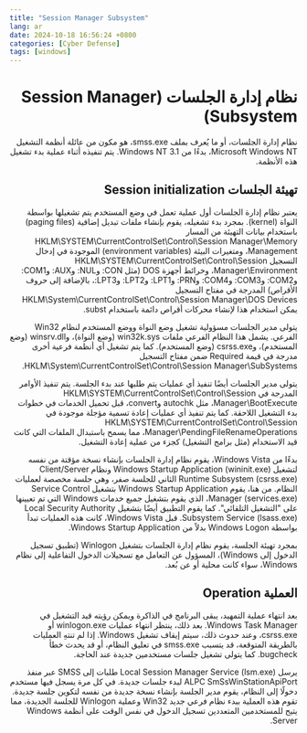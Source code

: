 ```yaml
---
title: "Session Manager Subsystem"
lang: ar
date: 2024-10-18 16:56:24 +0800
categories: [Cyber Defense]
tags: [windows]
---
```

<div dir="rtl">

<h1> نظام إدارة الجلسات (Session Manager Subsystem)</h1>
</div>
<div dir="rtl">
نظام إدارة الجلسات، أو ما يُعرف بملف smss.exe، هو مكون من عائلة أنظمة التشغيل Microsoft Windows NT، بدءًا من Windows NT 3.1. يتم تنفيذه أثناء عملية بدء تشغيل هذه الأنظمة.
</div>
<div dir="rtl">

<h2> تهيئة الجلسات Session initialization</h2>
</div>

<p><div dir="rtl">
يعتبر نظام إدارة الجلسات أول عملية تعمل في وضع المستخدم يتم تشغيلها بواسطة النواة (kernel). بمجرد بدء تشغيله، يقوم بإنشاء ملفات تبديل إضافية (paging files) باستخدام بيانات التهيئة من المسار HKLM\SYSTEM\CurrentControlSet\Control\Session Manager\Memory Management، ومتغيرات البيئة (environment variables) الموجودة في إدخال التسجيل HKLM\SYSTEM\CurrentControlSet\Control\Session Manager\Environment، وخرائط أجهزة DOS (مثل CON: وNUL: وAUX: وCOM1: وCOM2: وCOM3: وCOM4: وPRN: وLPT1: وLPT2: وLPT3:، بالإضافة إلى حروف الأقراص) المدرجة في مفتاح التسجيل
HKLM\System\CurrentControlSet\Control\Session Manager\DOS Devices
يمكن استخدام هذا لإنشاء محركات أقراص دائمة باستخدام subst.
</div>

<p><div dir="rtl">
يتولى مدير الجلسات مسؤولية تشغيل وضع النواة ووضع المستخدم لنظام Win32 الفرعي. يشمل هذا النظام الفرعي ملفات win32k.sys (وضع النواة)، وwinsrv.dll (وضع المستخدم)، وcsrss.exe (وضع المستخدم). كما يتم تشغيل أي أنظمة فرعية أخرى مدرجة في قيمة Required ضمن مفتاح التسجيل 
</div>
<div dir="rtl">
HKLM\System\CurrentControlSet\Control\Session Manager\SubSystems.
</div>

<p><div dir="rtl">
يتولى مدير الجلسات أيضًا تنفيذ أي عمليات يتم طلبها عند بدء الجلسة. يتم تنفيذ الأوامر المدرجة في HKLM\SYSTEM\CurrentControlSet\Control\Session Manager\BootExecute، مثل autochk وconvert، قبل تحميل الخدمات في خطوات بدء التشغيل اللاحقة. كما يتم تنفيذ أي عمليات إعادة تسمية مؤجلة موجودة في HKLM\SYSTEM\CurrentControlSet\Control\Session Manager\PendingFileRenameOperations، مما يسمح باستبدال الملفات التي كانت قيد الاستخدام (مثل برامج التشغيل) كجزء من عملية إعادة التشغيل.
</div>
<p><div dir="rtl">
بدءًا من Windows Vista، يقوم نظام إدارة الجلسات بإنشاء نسخة مؤقتة من نفسه لتشغيل Windows Startup Application (wininit.exe) ونظام Client/Server Runtime Subsystem (csrss.exe) الثاني للجلسة صفر، وهي جلسة مخصصة لعمليات النظام. من هنا، يقوم Windows Startup Application بتشغيل Service Control Manager (services.exe)، الذي يقوم بتشغيل جميع خدمات Windows التي تم تعيينها على "التشغيل التلقائي". كما يقوم التطبيق أيضًا بتشغيل Local Security Authority Subsystem Service (lsass.exe). قبل Windows Vista، كانت هذه العمليات تبدأ بواسطة Windows Logon بدلاً من Windows Startup Application.
</div>
<p><div dir="rtl">
بمجرد تهيئة الجلسة، يقوم نظام إدارة الجلسات بتشغيل  Winlogon (تطبيق تسجيل الدخول إلى Windows)، المسؤول عن التعامل مع تسجيلات الدخول التفاعلية إلى نظام Windows، سواء كانت محلية أو عن بُعد.
</div>

<div dir="rtl">
<h2> العملية Operation</h2>
</div>
<p><div dir="rtl">
بعد انتهاء عملية التمهيد، يبقى البرنامج في الذاكرة ويمكن رؤيته قيد التشغيل في Windows Task Manager. بعد ذلك، ينتظر انتهاء عمليات winlogon.exe أو csrss.exe، وعند حدوث ذلك، سيتم إيقاف تشغيل Windows. إذا لم تنتهِ العمليات بالطريقة المتوقعة، قد يتسبب smss.exe في تعليق النظام، أو قد يحدث خطأ bugcheck. كما يتولى تشغيل جلسات مستخدمين جديدة عند الحاجة.
</div>
<p><div dir="rtl">
يرسل Local Session Manager Service (lsm.exe) طلبات إلى SMSS عبر منفذ ALPC SmSsWinStationApiPort لبدء جلسات جديدة.
في كل مرة يسجل فيها مستخدم دخولًا إلى النظام، يقوم مدير الجلسة بإنشاء نسخة جديدة من نفسه لتكوين جلسة جديدة. تقوم هذه العملية ببدء نظام فرعي جديد Win32 وعملية Winlogon للجلسة الجديدة، مما يتيح للمستخدمين المتعددين تسجيل الدخول في نفس الوقت على أنظمة Windows Server.
</div>

